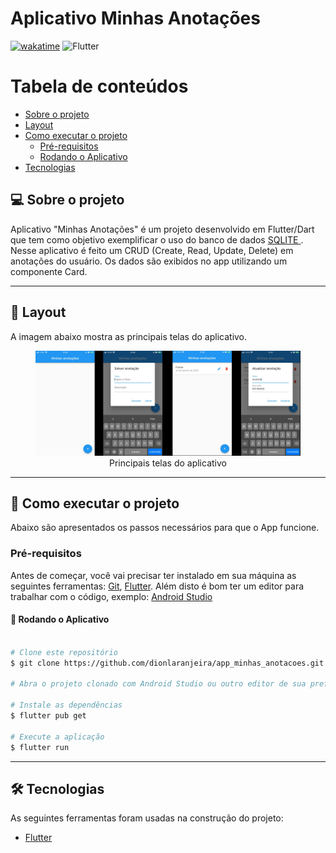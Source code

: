 # Aplicativo Minhas Anotações

[![wakatime](https://wakatime.com/badge/user/16c43c19-b8cc-47b4-8504-d9db3204dc71/project/edf194f7-67f0-4a01-8d52-0c6ce1e7528d.svg)](https://wakatime.com/badge/user/16c43c19-b8cc-47b4-8504-d9db3204dc71/project/edf194f7-67f0-4a01-8d52-0c6ce1e7528d)
<img alt="Flutter" src="https://img.shields.io/badge/Flutter-%2302569B.svg?style=for-the-badge&logo=Flutter&logoColor=white" />

Tabela de conteúdos
=================
<!--ts-->
   * [Sobre o projeto](#-sobre-o-projeto)
   * [Layout](#-layout)
   * [Como executar o projeto](#-como-executar-o-projeto)
     * [Pré-requisitos](#pré-requisitos)
     * [Rodando o Aplicativo](#-rodando-o-aplicativo)
   * [Tecnologias](#-tecnologias)
<!--te-->


## 💻 Sobre o projeto

Aplicativo "Minhas Anotações" é um projeto desenvolvido em Flutter/Dart que tem como objetivo exemplificar o uso do banco de dados <span> <a href="https://pub.dev/packages/sqflite"> SQLITE </a> </span>. Nesse aplicativo é feito um CRUD (Create, Read, Update, Delete) em anotações do usuário. Os dados são exibidos no app utilizando um componente Card.


---

## 🎨 Layout
A imagem abaixo mostra as principais telas do aplicativo.

<figure align="center">
  <img src="https://github.com/dionlaranjeira/app_minhas_anotacoes/blob/main/lib/imagensapp.jpeg" alt="Layout do aplicativo">
  <figcaption>Principais telas do aplicativo</figcaption>
</figure>

---

## 🚀 Como executar o projeto
Abaixo são apresentados os passos necessários para que o App funcione.

### Pré-requisitos

Antes de começar, você vai precisar ter instalado em sua máquina as seguintes ferramentas:
[Git](https://git-scm.com), [Flutter](https://flutter.dev/docs/get-started/install).
Além disto é bom ter um editor para trabalhar com o código, exemplo: [Android Studio](https://developer.android.com/studio)

#### 🎲 Rodando o Aplicativo

```bash

# Clone este repositório
$ git clone https://github.com/dionlaranjeira/app_minhas_anotacoes.git

# Abra o projeto clonado com Android Studio ou outro editor de sua preferência

# Instale as dependências
$ flutter pub get

# Execute a aplicação
$ flutter run


```

---

## 🛠 Tecnologias

As seguintes ferramentas foram usadas na construção do projeto:

- [Flutter](https://flutter.dev/)
